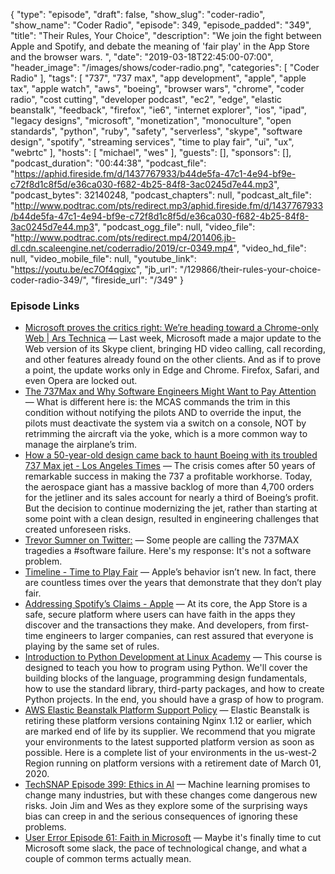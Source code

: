 {
  "type": "episode",
  "draft": false,
  "show_slug": "coder-radio",
  "show_name": "Coder Radio",
  "episode": 349,
  "episode_padded": "349",
  "title": "Their Rules, Your Choice",
  "description": "We join the fight between Apple and Spotify, and debate the meaning of 'fair play' in the App Store and the browser wars. ",
  "date": "2019-03-18T22:45:00-07:00",
  "header_image": "/images/shows/coder-radio.png",
  "categories": [
    "Coder Radio"
  ],
  "tags": [
    "737",
    "737 max",
    "app development",
    "apple",
    "apple tax",
    "apple watch",
    "aws",
    "boeing",
    "browser wars",
    "chrome",
    "coder radio",
    "cost cutting",
    "developer podcast",
    "ec2",
    "edge",
    "elastic beanstalk",
    "feedback",
    "firefox",
    "ie6",
    "internet explorer",
    "ios",
    "ipad",
    "legacy designs",
    "microsoft",
    "monetization",
    "monoculture",
    "open standards",
    "python",
    "ruby",
    "safety",
    "serverless",
    "skype",
    "software design",
    "spotify",
    "streaming services",
    "time to play fair",
    "ui",
    "ux",
    "webrtc"
  ],
  "hosts": [
    "michael",
    "wes"
  ],
  "guests": [],
  "sponsors": [],
  "podcast_duration": "00:44:38",
  "podcast_file": "https://aphid.fireside.fm/d/1437767933/b44de5fa-47c1-4e94-bf9e-c72f8d1c8f5d/e36ca030-f682-4b25-84f8-3ac0245d7e44.mp3",
  "podcast_bytes": 32140248,
  "podcast_chapters": null,
  "podcast_alt_file": "http://www.podtrac.com/pts/redirect.mp3/aphid.fireside.fm/d/1437767933/b44de5fa-47c1-4e94-bf9e-c72f8d1c8f5d/e36ca030-f682-4b25-84f8-3ac0245d7e44.mp3",
  "podcast_ogg_file": null,
  "video_file": "http://www.podtrac.com/pts/redirect.mp4/201406.jb-dl.cdn.scaleengine.net/coderradio/2019/cr-0349.mp4",
  "video_hd_file": null,
  "video_mobile_file": null,
  "youtube_link": "https://youtu.be/ec7Of4qgixc",
  "jb_url": "/129866/their-rules-your-choice-coder-radio-349/",
  "fireside_url": "/349"
}


### Episode Links

  * [Microsoft proves the critics right: We’re heading toward a Chrome-only Web | Ars Technica](https://arstechnica.com/gadgets/2019/03/microsofts-new-skype-for-web-client-an-early-taste-of-the-browser-monoculture/ "Microsoft proves the critics right: We’re heading toward a Chrome-only Web | Ars Technica") — Last week, Microsoft made a major update to the Web version of its Skype client, bringing HD video calling, call recording, and other features already found on the other clients. And as if to prove a point, the update works only in Edge and Chrome. Firefox, Safari, and even Opera are locked out.
  * [The 737Max and Why Software Engineers Might Want to Pay Attention](https://medium.com/@jpaulreed/the-737max-and-why-software-engineers-should-pay-attention-a041290994bd "The 737Max and Why Software Engineers Might Want to Pay Attention") — What is different here is: the MCAS commands the trim in this condition without notifying the pilots AND to override the input, the pilots must deactivate the system via a switch on a console, NOT by retrimming the aircraft via the yoke, which is a more common way to manage the airplane’s trim.
  * [How a 50-year-old design came back to haunt Boeing with its troubled 737 Max jet - Los Angeles Times](https://www.latimes.com/local/california/la-fi-boeing-max-design-20190315-story.html "How a 50-year-old design came back to haunt Boeing with its troubled 737 Max jet - Los Angeles Times") — The crisis comes after 50 years of remarkable success in making the 737 a profitable workhorse. Today, the aerospace giant has a massive backlog of more than 4,700 orders for the jetliner and its sales account for nearly a third of Boeing’s profit. But the decision to continue modernizing the jet, rather than starting at some point with a clean design, resulted in engineering challenges that created unforeseen risks.
  * [Trevor Sumner on Twitter:](https://twitter.com/trevorsumner/status/1106934369158078470?ref_src=twsrc%5Etfw%7Ctwcamp%5Etweetembed%7Ctwterm%5E1106934369158078470&ref_url=https%3A%2F%2Fwww.zerohedge.com%2Fnews%2F2019-03-17%2Fbest-analysis-what-really-happened-boeing-737-max-pilot-software-engineer "Trevor Sumner on Twitter:") — Some people are calling the 737MAX tragedies a #software failure. Here's my response: It's not a software problem. 
  * [Timeline - Time to Play Fair](https://www.timetoplayfair.com/timeline/ "Timeline - Time to Play Fair") — Apple’s behavior isn’t new. In fact, there are countless times over the years that demonstrate that they don’t play fair. 
  * [Addressing Spotify’s Claims - Apple](https://www.apple.com/newsroom/2019/03/addressing-spotifys-claims/ "Addressing Spotify’s Claims - Apple") — At its core, the App Store is a safe, secure platform where users can have faith in the apps they discover and the transactions they make. And developers, from first-time engineers to larger companies, can rest assured that everyone is playing by the same set of rules.
  * [Introduction to Python Development at Linux Academy](https://linuxacademy.com/devops/training/course/name/intro-to-python-development "Introduction to Python Development at Linux Academy") — This course is designed to teach you how to program using Python. We'll cover the building blocks of the language, programming design fundamentals, how to use the standard library, third-party packages, and how to create Python projects. In the end, you should have a grasp of how to program.
  * [AWS Elastic Beanstalk Platform Support Policy](https://docs.aws.amazon.com/elasticbeanstalk/latest/dg/platforms-support-policy.html "AWS Elastic Beanstalk Platform Support Policy") — Elastic Beanstalk is retiring these platform versions containing Nginx 1.12 or earlier, which are marked end of life by its supplier. We recommend that you migrate your environments to the latest supported platform version as soon as possible. Here is a complete list of your environments in the us-west-2 Region running on platform versions with a retirement date of March 01, 2020.
  * [TechSNAP Episode 399: Ethics in AI](https://techsnap.systems/399 "TechSNAP Episode 399: Ethics in AI") — Machine learning promises to change many industries, but with these changes come dangerous new risks. Join Jim and Wes as they explore some of the surprising ways bias can creep in and the serious consequences of ignoring these problems.
  * [User Error Episode 61: Faith in Microsoft](https://error.show/61 "User Error Episode 61: Faith in Microsoft") — Maybe it's finally time to cut Microsoft some slack, the pace of technological change, and what a couple of common terms actually mean.


